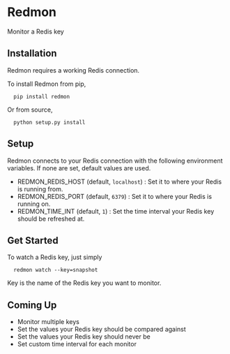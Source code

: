 # Redmon
Monitor a Redis key

## Installation
Redmon requires a working Redis connection.

To install Redmon from pip,
```
  pip install redmon
```

Or from source,
```
  python setup.py install
```

## Setup
Redmon connects to your Redis connection with the following environment variables.
If none are set, default values are used.
- REDMON_REDIS_HOST (default, `localhost`) : Set it to where your Redis is running from.
- REDMON_REDIS_PORT (default, `6379`)      : Set it to where your Redis is running on.
- REDMON_TIME_INT (default, `1`)           : Set the time interval your Redis key should be refreshed at.

## Get Started
To watch a Redis key, just simply

```
  redmon watch --key=snapshot
```

Key is the name of the Redis key you want to monitor.

## Coming Up
- Monitor multiple keys
- Set the values your Redis key should be compared against
- Set the values your Redis key should never be
- Set custom time interval for each monitor
